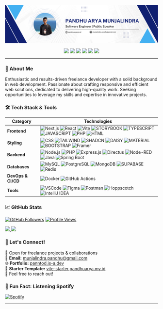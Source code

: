 <a href="https://panntod.is-a.dev">
  <img src="https://raw.githubusercontent.com/panntod/Panntod/refs/heads/main/banner.png" />
</a>

<p align="center">
  <a href="https://www.linkedin.com/in/pandhu-arya"><img src="https://custom-icon-badges.demolab.com/badge/Pandhu%20Arya%20Munjalindra-0A66C2?logo=linkedin-white&logoColor=white"/></a>
  <a href="mailto:munjalindra.pandhu@gmail.com"><img src="https://img.shields.io/badge/Pandhu%20A%20Munjalindra-D14836?logo=gmail&logoColor=white"/></a>
  <a href="https://web.facebook.com/pandhu.munjalindra/"><img src="https://img.shields.io/badge/Pandhu%20Munjalindra-%231877F2.svg?logo=Facebook&logoColor=white"/></a>
  <a href="https://instagram.com/pandhuu.id"><img src="https://img.shields.io/badge/@pandhuu.id-%23E4405F.svg?logo=instagram&logoColor=white"/></a>
  <a href="https://discord.com/users/975960358999171152"><img src="https://img.shields.io/badge/panntod-%237289DA.svg?logo=discord&logoColor=white"/></a>
  <a href="https://open.spotify.com/user/31td447ye2yexn3kggm57cy7jpaa"><img src="https://img.shields.io/badge/panntod-1ED760?logo=spotify&logoColor=white"/></a>
</p>

---

### 🚀 About Me

Enthusiastic and results-driven freelance developer with a solid background in web development. Passionate about crafting responsive and efficient web solutions, dedicated to delivering high-quality work. Seeking opportunities to leverage my skills and expertise in innovative projects.

### 🛠️ Tech Stack & Tools
| Category | Technologies |
|---|---|
| **Frontend** | ![Next.js](https://img.shields.io/badge/Next.js-black?style=for-the-badge&logo=next.js&logoColor=white) ![React](https://img.shields.io/badge/react-%2320232a.svg?style=for-the-badge&logo=react&logoColor=%2361DAFB) ![Vite](https://img.shields.io/badge/vite-%23646CFF.svg?style=for-the-badge&logo=vite&logoColor=white) ![STORYBOOK](https://img.shields.io/badge/storybook-FF4785?style=for-the-badge&logo=storybook&logoColor=white) ![TYPESCRIPT](https://img.shields.io/badge/typescript-%23007ACC.svg?style=for-the-badge&logo=typescript&logoColor=white) ![JAVASCRIPT](https://img.shields.io/badge/javascript-%23323330.svg?style=for-the-badge&logo=javascript&logoColor=%23F7DF1E) ![PHP](https://img.shields.io/badge/php-%23777BB4.svg?style=for-the-badge&logo=php&logoColor=white) ![HTML](https://img.shields.io/badge/html-%23E34F26.svg?style=for-the-badge&logo=html5&logoColor=white) |
| **Styling** | ![CSS](https://img.shields.io/badge/CSS-639?logo=css&logoColor=fff&style=for-the-badge) ![TAILWIND](https://img.shields.io/badge/tailwindcss-%2338B2AC.svg?style=for-the-badge&logo=tailwind-css&logoColor=white) ![SHADCN](https://img.shields.io/badge/shadcn%2Fui-000?logo=shadcnui&logoColor=white&style=for-the-badge) ![DAISY](https://img.shields.io/badge/daisyui-5A0EF8?style=for-the-badge&logo=daisyui&logoColor=white) ![MATERIAL](https://img.shields.io/badge/materialui-0081CB?style=for-the-badge&logo=mui&logoColor=white) ![BOOTSTRAP](https://img.shields.io/badge/bootstrap-%238511FA.svg?style=for-the-badge&logo=bootstrap&logoColor=white) ![Framer](https://img.shields.io/badge/Framer-05F?logo=framer&logoColor=fff&style=for-the-badge) |
| **Backend** | ![Node.js](https://img.shields.io/badge/Node.js-6DA55F?logo=node.js&logoColor=white&style=for-the-badge) ![PHP](https://img.shields.io/badge/php-%23777BB4.svg?style=for-the-badge&logo=php&logoColor=white) ![Express.js](https://img.shields.io/badge/Express.js-%23404d59.svg?logo=express&logoColor=%2361DAFB&style=for-the-badge) ![Directus](https://img.shields.io/badge/Directus-000000?style=for-the-badge&logo=directus&logoColor=white) ![Node-RED](https://img.shields.io/badge/Node--RED-B92828?style=for-the-badge&logo=nodered&logoColor=white) ![Java](https://img.shields.io/badge/Java-%23ED8B00.svg?logo=openjdk&logoColor=white&style=for-the-badge) ![Spring Boot](https://img.shields.io/badge/Spring%20Boot-6DB33F?logo=springboot&logoColor=fff&style=for-the-badge) |
| **Databases** | ![MySQL](https://img.shields.io/badge/mysql-%2300000f.svg?style=for-the-badge&logo=mysql&logoColor=white) ![PostgreSQL](https://img.shields.io/badge/Postgres-%23316192.svg?logo=postgresql&logoColor=white&style=for-the-badge) ![MongoDB](https://img.shields.io/badge/MongoDB-%234ea94b.svg?style=for-the-badge&logo=mongodb&logoColor=white) ![SUPABASE](https://img.shields.io/badge/supabase-3ECF8E?style=for-the-badge&logo=supabase&logoColor=white) ![Redis](https://img.shields.io/badge/Redis-%23DC382D.svg?style=for-the-badge&logo=redis&logoColor=white) |
| **DevOps & CI/CD** | ![Docker](https://img.shields.io/badge/Docker-2496ED?logo=docker&logoColor=fff&style=for-the-badge) ![GitHub Actions](https://img.shields.io/badge/GitHub_Actions-2088FF?logo=github-actions&logoColor=white&style=for-the-badge) |
| **Tools** | ![VSCode](https://custom-icon-badges.demolab.com/badge/VS%20Code-0078d7.svg?logo=vsc&logoColor=white&style=for-the-badge) ![Figma](https://img.shields.io/badge/figma-%23F24E1E.svg?style=for-the-badge&logo=figma&logoColor=white) ![Postman](https://img.shields.io/badge/Postman-FF6C37?style=for-the-badge&logo=postman&logoColor=white) ![Hoppscotch](https://img.shields.io/badge/Hoppscotch-00ADB5?style=for-the-badge&logo=hoppscotch&logoColor=white) ![IntelliJ IDEA](https://img.shields.io/badge/IntelliJIDEA-000000.svg?logo=intellij-idea&logoColor=white&style=for-the-badge)|

### 📈 GitHub Stats

[![GitHub Followers](https://img.shields.io/github/followers/panntod?logo=github&style=for-the-badge&color=6082B0)](https://www.github.com/panntod)
[![Profile Views](https://komarev.com/ghpvc/?username=panntod&style=flat-square&color=6082B0&style=for-the-badge)](https://www.github.com/panntod)

<a href="https://github.com/panntod">
  <img height="180em" src="https://github-readme-stats.vercel.app/api?username=panntod&show_icons=true&theme=dark&hide_border=true"/>
</a>
<a href="https://github.com/panntod">
  <img height="180em" src="https://github-readme-stats.vercel.app/api/top-langs/?username=panntod&layout=compact&theme=dark&hide_border=true"/>
</a>

### 🤝 Let's Connect!

💼 Open for freelance projects & collaborations  
📧 **Email:** munjalindra.pandhu@gmail.com  
🌐 **Portfolio:** [panntod.is-a.dev](https://panntod.is-a.dev)  
📍 **Starter Template:** [vite-starter.pandhuarya.my.id](https://vite-starter.pandhuarya.my.id)  
💬 Feel free to reach out!

### 🎵 Fun Fact: Listening Spotify

[![Spotify](https://panntod-spotify-readme.vercel.app/)](https://github.com/panntod/Spotify-Readme)

---
